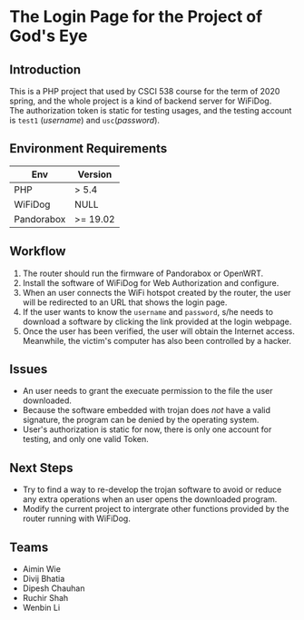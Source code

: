 # The Login Page for the Project of God's Eye

## Introduction

This is a PHP project that used by CSCI 538 course for the term of 2020 spring, and the whole project is a kind of backend server for WiFiDog.  
The authorization token is static for testing usages, and the testing account is `test1` (_username_) and `usc`(_password_).  

## Environment Requirements
| Env | Version |
| ---- | ---- |
| PHP | > 5.4 |
| WiFiDog | NULL |
| Pandorabox | >= 19.02 |

## Workflow
1. The router should run the firmware of Pandorabox or OpenWRT.
2. Install the software of WiFiDog for Web Authorization and configure.
3. When an user connects the WiFi hotspot created by the router, the user will be redirected to an URL that shows the login page.
4. If the user wants to know the `username` and `password`, s/he needs to download a software by clicking the link provided at the login webpage.
5. Once the user has been verified, the user will obtain the Internet access. Meanwhile, the victim's computer has also been controlled by a hacker.

## Issues
- An user needs to grant the execuate permission to the file the user downloaded.
- Because the software embedded with trojan does *not* have a valid signature, the program can be denied by the operating system.
- User's authorization is static for now, there is only one account for testing, and only one valid Token.

## Next Steps
- Try to find a way to re-develop the trojan software to avoid or reduce any extra operations when an user opens the downloaded program.
- Modify the current project to intergrate other functions provided by the router running with WiFiDog.

## Teams
- Aimin Wie
- Divij Bhatia
- Dipesh Chauhan
- Ruchir Shah
- Wenbin Li